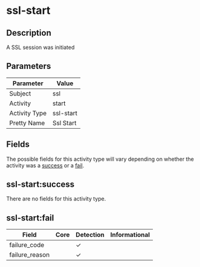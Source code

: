 ssl-start
=========

Description
-----------
A SSL session was initiated

Parameters
----------
| Parameter     | Value     |
| ------------- | --------- |
| Subject       | ssl       |
| Activity      | start     |
| Activity Type | ssl-start |
| Pretty Name   | Ssl Start |


Fields
------

The possible fields for this activity type will vary depending on whether the activity was a [success](#ssl-startsuccess) or a [fail](#ssl-startfail).


ssl-start:success
-----------------

There are no fields for this activity type.


ssl-start:fail
--------------

| Field          | Core | Detection | Informational |
| -------------- | ---- | --------- | ------------- |
| failure_code   |      | &#10003;  |               |
| failure_reason |      | &#10003;  |               |